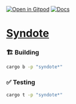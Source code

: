 [![Open in Gitpod](https://img.shields.io/badge/Open_in-Gitpod-white?logo=gitpod)](https://gitpod.io/#FOLDER=syndote/https://github.com/gear-foundation/dapps)
[![Docs](https://img.shields.io/github/actions/workflow/status/gear-foundation/dapps/contracts-docs.yml?logo=rust&label=docs)](https://dapps.gear.rs/syndote_io)

# [Syndote](https://wiki.gear-tech.io/docs/examples/monopoly)

### 🏗️ Building

```sh
cargo b -p "syndote*"
```

### ✅ Testing

```sh
cargo t -p "syndote*"
```
